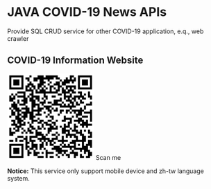 # JAVA COVID-19 News APIs

Provide SQL CRUD service for other COVID-19 application, e.q., web crawler

## COVID-19 Information Website

<img src="docs/covid19-demo.png" height=200 alt>
Scan me

**Notice:** This service only support mobile device and zh-tw language system.
